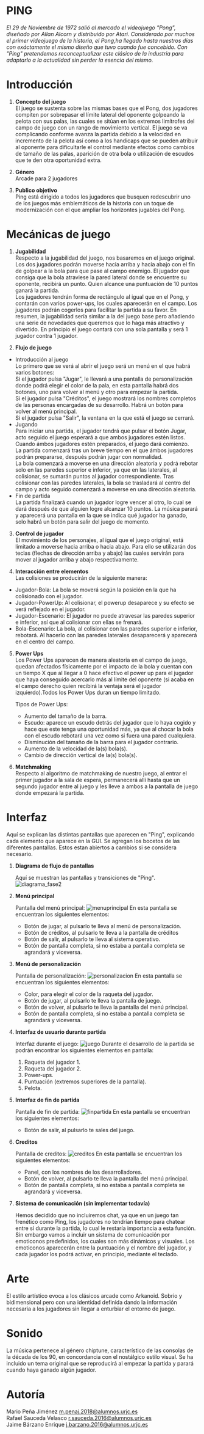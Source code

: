 # PING
 *El 29 de Noviembre de 1972 salió al mercado el videojuego "Pong", diseñado por Allan Alcorn y distribuido por Atari. Considerado por muchos el primer videojuego de la historia, el Pong,ha llegado hasta nuestros días con exáctamente el mismo diseño que tuvo cuando fue concebido. Con "Ping" pretendemos reconceptualizar este clásico de la industria para adaptarlo a la actualidad sin perder la esencia del mismo.*
# Introducción

1. **Concepto del juego**  
  El juego se sustenta sobre las mismas bases que el Pong, dos jugadores compiten por sobrepasar el límite lateral del oponente golpeando la pelota con sus palas, las cuales se sitúan en los extremos limítrofes del campo de juego con un rango de movimiento vertical. El juego se va complicando conforme avanza la partida debido a la velocidad en incremento de la pelota así como a los handicaps que se pueden atribuir al oponente para dificultarle el control mediante efectos como cambios de tamaño de las palas, aparición de otra bola o utilización de escudos que te den otra oportunidad extra. 

2. **Género**  
  Arcade para 2 jugadores

3. **Publico objetivo**  
  Ping está dirigido a todos los jugadores que busquen redescubrir uno de los juegos más emblemáticos de la historia con un toque de  modernización con el que ampliar los horizontes jugables del Pong.
  


# Mecánicas de juego

1. **Jugabilidad**  
  Respecto a la jugabilidad del juego, nos basaremos en el juego original. Los dos jugadores podrán moverse hacia arriba y hacia abajo con el fin de golpear a la bola para que pase al campo enemigo. El jugador que consiga que la bola atraviese la pared lateral donde se encuentre su oponente, recibirá un punto. Quien alcance una puntuación de 10 puntos ganará la partida.  
Los jugadores tendrán forma de rectángulo al igual que en el Pong, y contarán con varios power-ups, los cuales aparecerán en el campo. Los jugadores podrán cogerlos para facilitar la partida a su favor. En resumen, la jugabilidad sería similar a la del juego base pero añadiendo una serie de novedades que queremos que lo haga más atractivo y divertido. En principio el juego contará con una sola pantalla y será 1 jugador contra 1 jugador.

2. **Flujo de juego**  
  * Introducción al juego  
       Lo primero que se verá al abrir el juego será un menú en el que habrá varios botones:  
     Si el jugador pulsa "Jugar", le llevará a una pantalla de personalización donde podrá elegir el color de la pala, en esta pantalla      habrá dos botones, uno para volver al menú y otro para empezar la partida.  
     Si el jugador pulsa "Créditos", el juego mostrará los nombres completos de las personas encargadas de su desarrollo. Habrá un botón      para volver al menú principal.  
     Si el jugador pulsa "Salir", la ventana en la que está el juego se cerrará.  
  * Jugando  
       Para iniciar una partida, el jugador tendrá que pulsar el botón Jugar, acto seguido el juego esperará a que ambos jugadores estén      listos. Cuando ámbos jugadores estén preparados, el juego dará comienzo.  
     La partida comenzará tras un breve tiempo en el que ámbos jugadores podrán prepararse, después podrán jugar con normalidad.  
     La bola comenzará a moverse en una dirección aleatoria y podrá rebotar solo en las paredes superior e inferior, ya que en las            laterales, al colisionar, se sumarán puntos al jugador correspondiente. Tras colisionar con las paredes laterales, la bola se            trasladará al centro del campo y acto seguido comenzará a moverse en una dirección aleatoria.  
  * Fin de partida  
       La partida finalizará cuando un jugador logre vencer al otro, lo cual se dará después de que alguien logre alcanzar 10 puntos. La        música parará y aparecerá una pantalla en la que se indica qué jugador ha ganado, solo habrá un botón para salir del juego de            momento.  

3. **Control de jugador**  
  El movimiento de los personajes, al igual que el juego original, está limitado a moverse hacia arriba o hacia abajo. Para ello se utilizarán dos teclas (flechas de dirección arriba y abajo) las cuales servirán para mover al jugador arriba y abajo respectivamente.  

4. **Interacción entre elementos**  
  Las colisiones se producirán de la siguiente manera:  
 * Jugador-Bola: La bola se moverá según la posición en la que ha colisionado con el jugador.  
 * Jugador-PowerUp: Al colisionar, el powerup desaparece y su efecto se verá reflejado en el jugador.  
 * Jugador-Escenario: El jugador no puede atravesar las paredes superior e inferior, así que al colisionar con ellas se frenará.  
 * Bola-Escenario: La bola, al colisionar con las paredes superior e inferior, rebotará. Al hacerlo con las paredes laterales               desaparecerá y aparecerá en el centro del campo.  
5. **Power Ups**  
Los Power Ups aparecen de manera aleatoria en el campo de juego, quedan afectados físicamente por el impacto de la bola y cuentan con un tiempo X que al llegar a 0 hace efectivo el power up para el jugador que haya conseguido acercarlo más al límite del oponente (si acaba en el campo derecho quien recibirá la ventaja será el jugador izquierdo).Todos los Power Ups duran un tiempo limitado.  

   Tipos de Power Ups:

   * Aumento del tamaño de la barra.
   * Escudo: aparece un escudo detrás del jugador que lo haya cogido y hace que este tenga una oportunidad más, ya que al chocar la bola    con el escudo rebotará una vez como si fuera una pared cualquiera.
   * Disminución del tamaño de la barra para el jugador contrario.
   * Aumento de la velocidad de la(s) bola(s).
   * Cambio de dirección vertical de la(s) bola(s).
  
6. **Matchmaking**  
   Respecto al algoritmo de matchmaking de nuestro juego, al entrar el primer jugador a la sala de espera, permanecerá allí hasta que un segundo jugador entre al juego y les lleve a ambos a la pantalla de juego donde empezará la partida.


# Interfaz
  Aquí se explican las distintas pantallas que aparecen en "Ping", explicando cada elemento que aparece en la GUI. Se agregan los bocetos de las diferentes pantallas. Estos estan abiertos a cambios si se considera necesario.
1. **Diagrama de flujo de pantallas**

      Aquí se muestran las pantallas y transiciones de "Ping".
![diagrama_fase2](https://user-images.githubusercontent.com/43405665/47620693-57cda780-daed-11e8-9cef-e1a509ef86d7.png)

2. **Menú principal**

   Pantalla del menú principal:
   ![menuprincipal](https://user-images.githubusercontent.com/43405665/48983421-e0406780-f0ee-11e8-86c9-2488be9c9767.png)
   En esta pantalla se encuentran los siguientes elementos:
    * Botón de jugar, al pulsarlo te lleva al menú de personalización.
    * Botón de créditos, al pulsarlo te lleva a la pantalla de créditos
    * Botón de salir, al pulsarlo te lleva al sistema operativo.
    * Botón de pantalla completa, si no estaba a pantalla completa se agrandará y viceversa.
  
3. **Menú de personalización**

   Pantalla de personalización:
   ![personalizacion](https://user-images.githubusercontent.com/43405665/48983459-72487000-f0ef-11e8-9599-4669342e9b09.png)
   En esta pantalla se encuentran los siguientes elementos:
    * Color, para elegir el color de la raqueta del jugador.
    * Botón de jugar, al pulsarlo te lleva la pantalla de juego.
    * Botón de volver, al pulsarlo te lleva la pantalla del menú principal.
    * Botón de pantalla completa, si no estaba a pantalla completa se agrandará y viceversa.
    
4. **Interfaz de usuario durante partida**

   Interfaz durante el juego:
   ![juego](https://user-images.githubusercontent.com/43405665/48983483-da975180-f0ef-11e8-9b10-9b0a828aa30b.png)
   Durante el desarrollo de la partida se podrán encontrar los siguientes elementos en pantalla:
    1. Raqueta del jugador 1.
    2. Raqueta del jugador 2.
    3. Power-ups.
    4. Puntuación (extremos superiores de la pantalla).
    5. Pelota.


5. **Interfaz de fin de partida**

   Pantalla de fin de partida:
   ![finpartida](https://user-images.githubusercontent.com/43405665/48983480-c5babe00-f0ef-11e8-836a-62d2250bf8d6.png)
   En esta pantalla se encuentran los siguientes elementos:
    * Botón de salir, al pulsarlo te sales del juego.
6. **Creditos**

   Pantalla de creditos:
   ![creditos](https://user-images.githubusercontent.com/43405665/48983469-93a95c00-f0ef-11e8-9096-e3a932aa0928.png)
   En esta pantalla se encuentran los siguientes elementos:
    * Panel, con los nombres de los desarrolladores.
    * Botón de volver, al pulsarlo te lleva la pantalla del menú principal.
    * Botón de pantalla completa, si no estaba a pantalla completa se agrandará y viceversa.

6. **Sistema de comunicación (sin implementar todavía)**

   Hemos decidido que no incluiremos chat, ya que en un juego tan frenético como Ping, los jugadores no tendrían tiempo para chatear        entre sí durante la partida, lo cual le restaría importancia a esta función. Sin embargo vamos a incluir un sistema de comunicación      por emoticonos predefinidos, los cuales son más dinámicos y visuales. Los emoticonos aparecerán entre la puntuación y el nombre del      jugador, y cada jugador los podrá activar, en principio, mediante el teclado.

# Arte  
El estilo artístico evoca a los clásicos arcade como Arkanoid. Sobrio y bidimensional pero con una identidad
definida dando la información necesaria a los jugadores sin llegar a enturbiar el entorno de juego. 

# Sonido  
La música pertenece al género chiptune, característico de las consolas de la década de los 90, en concordancia con el nostálgico estilo visual. Se ha incluido un tema original que se reproducirá al empezar la partida y parará cuando haya ganado algún jugador.

# Autoría
Mario Peña Jiménez m.penaj.2018@alumnos.urjc.es  
Rafael Sauceda Velasco  r.sauceda.2016@alumnos.urjc.es  
Jaime Bárzano Enrique j.barzano.2016@alumnos.urjc.es

